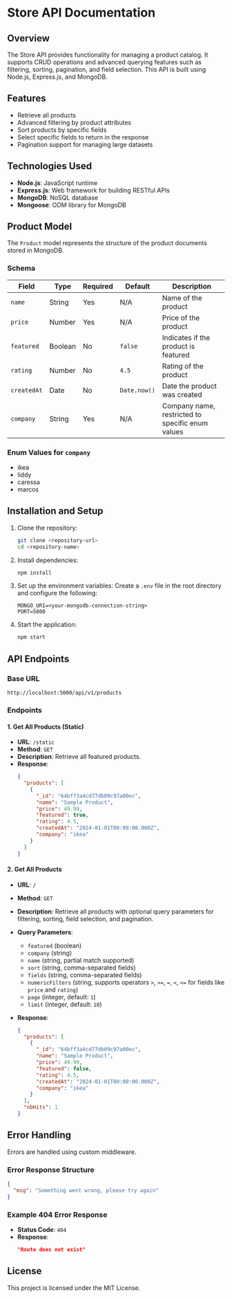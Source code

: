 # Store API Documentation

## Overview

The Store API provides functionality for managing a product catalog. It supports CRUD operations and advanced querying features such as filtering, sorting, pagination, and field selection. This API is built using Node.js, Express.js, and MongoDB.

## Features

- Retrieve all products
- Advanced filtering by product attributes
- Sort products by specific fields
- Select specific fields to return in the response
- Pagination support for managing large datasets

## Technologies Used

- **Node.js**: JavaScript runtime
- **Express.js**: Web framework for building RESTful APIs
- **MongoDB**: NoSQL database
- **Mongoose**: ODM library for MongoDB

## Product Model

The `Product` model represents the structure of the product documents stored in MongoDB.

### Schema

| Field       | Type    | Required | Default      | Description                                      |
| ----------- | ------- | -------- | ------------ | ------------------------------------------------ |
| `name`      | String  | Yes      | N/A          | Name of the product                              |
| `price`     | Number  | Yes      | N/A          | Price of the product                             |
| `featured`  | Boolean | No       | `false`      | Indicates if the product is featured             |
| `rating`    | Number  | No       | `4.5`        | Rating of the product                            |
| `createdAt` | Date    | No       | `Date.now()` | Date the product was created                     |
| `company`   | String  | Yes      | N/A          | Company name, restricted to specific enum values |

### Enum Values for `company`

- ikea
- liddy
- caressa
- marcos

## Installation and Setup

1. Clone the repository:

   ```bash
   git clone <repository-url>
   cd <repository-name>
   ```

2. Install dependencies:

   ```bash
   npm install
   ```

3. Set up the environment variables:
   Create a `.env` file in the root directory and configure the following:

   ```env
   MONGO_URI=<your-mongodb-connection-string>
   PORT=5000
   ```

4. Start the application:
   ```bash
   npm start
   ```

## API Endpoints

### Base URL

```
http://localhost:5000/api/v1/products
```

### Endpoints

#### 1. Get All Products (Static)

- **URL**: `/static`
- **Method**: `GET`
- **Description**: Retrieve all featured products.
- **Response**:
  ```json
  {
    "products": [
      {
        "_id": "64bff3a4cd77db09c97a00ec",
        "name": "Sample Product",
        "price": 49.99,
        "featured": true,
        "rating": 4.5,
        "createdAt": "2024-01-01T00:00:00.000Z",
        "company": "ikea"
      }
    ]
  }
  ```

#### 2. Get All Products

- **URL**: `/`
- **Method**: `GET`
- **Description**: Retrieve all products with optional query parameters for filtering, sorting, field selection, and pagination.
- **Query Parameters**:

  - `featured` (boolean)
  - `company` (string)
  - `name` (string, partial match supported)
  - `sort` (string, comma-separated fields)
  - `fields` (string, comma-separated fields)
  - `numericFilters` (string, supports operators `>`, `>=`, `=`, `<`, `<=` for fields like `price` and `rating`)
  - `page` (integer, default: `1`)
  - `limit` (integer, default: `10`)

- **Response**:
  ```json
  {
    "products": [
      {
        "_id": "64bff3a4cd77db09c97a00ec",
        "name": "Sample Product",
        "price": 49.99,
        "featured": false,
        "rating": 4.5,
        "createdAt": "2024-01-01T00:00:00.000Z",
        "company": "ikea"
      }
    ],
    "nbHits": 1
  }
  ```

## Error Handling

Errors are handled using custom middleware.

### Error Response Structure

```json
{
  "msg": "Something went wrong, please try again"
}
```

### Example 404 Error Response

- **Status Code**: `404`
- **Response**:
  ```json
  "Route does not exist"
  ```

## License

This project is licensed under the MIT License.
